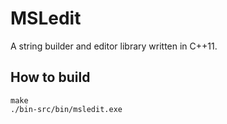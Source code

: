 # MSLedit

A string builder and editor library written in C++11.

## How to build

```
make
./bin-src/bin/msledit.exe
```
